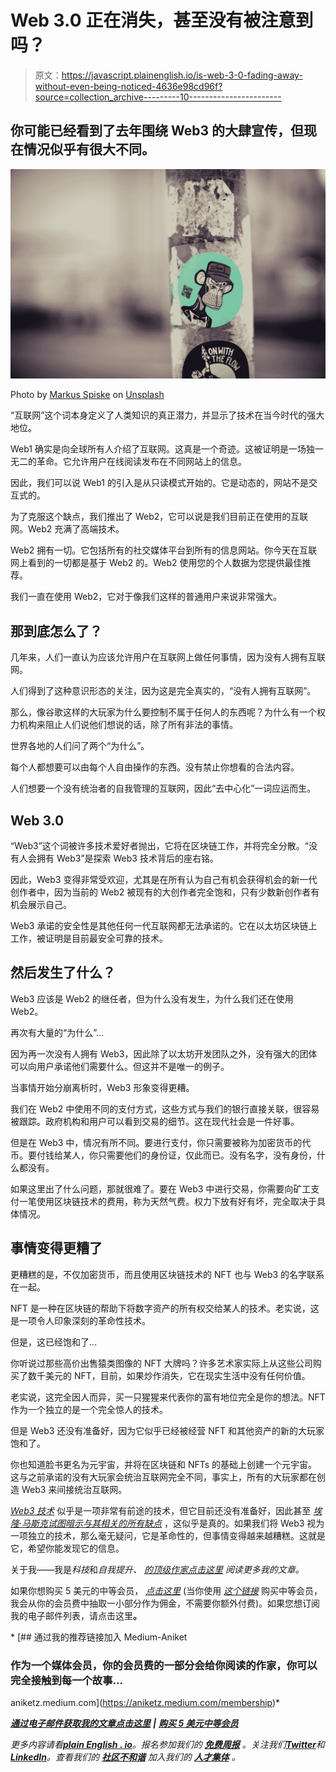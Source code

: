 # Web 3.0 正在消失，甚至没有被注意到吗？

> 原文：<https://javascript.plainenglish.io/is-web-3-0-fading-away-without-even-being-noticed-4636e98cd96f?source=collection_archive---------10----------------------->

## 你可能已经看到了去年围绕 Web3 的大肆宣传，但现在情况似乎有很大不同。

![](img/343fd17f5ab1f51f6c7f5ea6061d3b50.png)

Photo by [Markus Spiske](https://unsplash.com/@markusspiske?utm_source=medium&utm_medium=referral) on [Unsplash](https://unsplash.com?utm_source=medium&utm_medium=referral)

“互联网”这个词本身定义了人类知识的真正潜力，并显示了技术在当今时代的强大地位。

Web1 确实是向全球所有人介绍了互联网。这真是一个奇迹。这被证明是一场独一无二的革命。它允许用户在线阅读发布在不同网站上的信息。

因此，我们可以说 Web1 的引入是从只读模式开始的。它是动态的，网站不是交互式的。

为了克服这个缺点，我们推出了 Web2，它可以说是我们目前正在使用的互联网。Web2 充满了高端技术。

Web2 拥有一切。它包括所有的社交媒体平台到所有的信息网站。你今天在互联网上看到的一切都是基于 Web2 的。Web2 使用您的个人数据为您提供最佳推荐。

我们一直在使用 Web2，它对于像我们这样的普通用户来说非常强大。

## 那到底怎么了？

几年来，人们一直认为应该允许用户在互联网上做任何事情，因为没有人拥有互联网。

人们得到了这种意识形态的关注，因为这是完全真实的，“没有人拥有互联网”。

那么，像谷歌这样的大玩家为什么要控制不属于任何人的东西呢？为什么有一个权力机构来阻止人们说他们想说的话，除了所有非法的事情。

世界各地的人们问了两个“为什么”。

每个人都想要可以由每个人自由操作的东西。没有禁止你想看的合法内容。

人们想要一个没有统治者的自我管理的互联网，因此“去中心化”一词应运而生。

## Web 3.0

“Web3”这个词被许多技术爱好者抛出，它将在区块链工作，并将完全分散。“没有人会拥有 Web3”是探索 Web3 技术背后的座右铭。

因此，Web3 变得非常受欢迎，尤其是在所有认为自己有机会获得机会的新一代创作者中，因为当前的 Web2 被现有的大创作者完全饱和，只有少数新创作者有机会展示自己。

Web3 承诺的安全性是其他任何一代互联网都无法承诺的。它在以太坊区块链上工作，被证明是目前最安全可靠的技术。

## 然后发生了什么？

Web3 应该是 Web2 的继任者，但为什么没有发生，为什么我们还在使用 Web2。

再次有大量的“为什么”…

因为再一次没有人拥有 Web3，因此除了以太坊开发团队之外，没有强大的团体可以向用户承诺他们需要什么。但这并不是唯一的例子。

当事情开始分崩离析时，Web3 形象变得更糟。

我们在 Web2 中使用不同的支付方式，这些方式与我们的银行直接关联，很容易被跟踪。政府机构和用户可以看到交易的细节。这在现代社会是一件好事。

但是在 Web3 中，情况有所不同。要进行支付，你只需要被称为加密货币的代币。要付钱给某人，你只需要他们的身份证，仅此而已。没有名字，没有身份，什么都没有。

如果这里出了什么问题，那就很难了。要在 Web3 中进行交易，你需要向矿工支付一笔使用区块链技术的费用，称为天然气费。权力下放有好有坏，完全取决于具体情况。

## 事情变得更糟了

更糟糕的是，不仅加密货币，而且使用区块链技术的 NFT 也与 Web3 的名字联系在一起。

NFT 是一种在区块链的帮助下将数字资产的所有权交给某人的技术。老实说，这是一项令人印象深刻的革命性技术。

但是，这已经饱和了…

你听说过那些高价出售猿类图像的 NFT 大牌吗？许多艺术家实际上从这些公司购买了数千美元的 NFT，目前，如果炒作消失，它在现实生活中没有任何价值。

老实说，这完全因人而异，买一只猩猩来代表你的富有地位完全是你的想法。NFT 作为一个独立的是一个完全惊人的技术。

但是 Web3 还没有准备好，因为它似乎已经被经营 NFT 和其他资产的新的大玩家饱和了。

你也知道脸书更名为元宇宙，并将在区块链和 NFTs 的基础上创建一个元宇宙。这与之前承诺的没有大玩家会统治互联网完全不同，事实上，所有的大玩家都在创造 Web3 来间接统治互联网。

[*Web3 技术*](/what-is-web3-is-it-the-new-internet-and-why-should-you-know-about-it-1422195bf092) 似乎是一项非常有前途的技术，但它目前还没有准备好，因此甚至 [*埃隆·马斯克试图暗示与其相关的所有缺点*](https://medium.datadriveninvestor.com/does-elon-musk-hate-the-idea-of-web-3-0-nft-and-blockchain-technology-ff7b28601c17) ，这似乎是真的。如果我们将 Web3 视为一项独立的技术，那么毫无疑问，它是革命性的，但事情变得越来越糟糕。这就是它，希望你能发现它的信息。

关于我——我是*科技*和*自我提升、* [*的顶级作家点击这里*](https://aniketz.medium.com/) *阅读更多我的文章。*

如果你想购买 5 美元的中等会员， [*点击这里*](https://aniketz.medium.com/membership) (当你使用 [*这个链接*](https://aniketz.medium.com/membership) 购买中等会员，我会从你的会员费中抽取一小部分作为佣金，不需要你额外付费)。如果您想订阅我的电子邮件列表，请点击这里[](https://aniketz.medium.com/subscribe)**。**

*[](https://aniketz.medium.com/membership) [## 通过我的推荐链接加入 Medium-Aniket

### 作为一个媒体会员，你的会员费的一部分会给你阅读的作家，你可以完全接触到每一个故事…

aniketz.medium.com](https://aniketz.medium.com/membership)* 

*[**通过电子邮件获取我的文章点击这里**](https://aniketz.medium.com/subscribe) **|** [**购买 5 美元中等会员**](https://aniketz.medium.com/membership)*

**更多内容请看*[***plain English . io***](https://plainenglish.io/)*。报名参加我们的* [***免费周报***](http://newsletter.plainenglish.io/) *。关注我们*[***Twitter***](https://twitter.com/inPlainEngHQ)*和*[***LinkedIn***](https://www.linkedin.com/company/inplainenglish/)*。查看我们的* [***社区不和谐***](https://discord.gg/GtDtUAvyhW) *加入我们的* [***人才集体***](https://inplainenglish.pallet.com/talent/welcome) *。**
